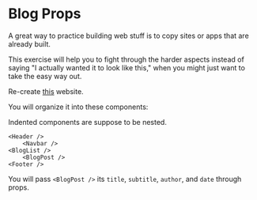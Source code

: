 # Blog Props

A great way to practice building web stuff is to copy sites or apps that are already built.

This exercise will help you to fight through the harder aspects instead of saying "I actually wanted it to look like this," when you might just want to take the easy way out.

Re-create [this](https://blackrockdigital.github.io/startbootstrap-clean-blog/#) website.

You will organize it into these components:

Indented components are suppose to be nested.
```
<Header />  
    <Navbar />
<BlogList />  
    <BlogPost />
<Footer />  
```

You will pass `<BlogPost />` its `title`, `subtitle`, `author`, and `date` through props.